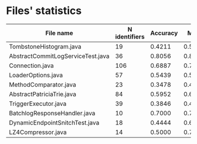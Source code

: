 # Files' statistics

File name                                    |N identifiers|Accuracy  |  MRR  |
---------------------------------------------|-------------|----------|-------|
TombstoneHistogram.java                      |19           |0.4211    |0.5500 |
AbstractCommitLogServiceTest.java            |36           |0.8056    |0.8333 |
Connection.java                              |106          |0.6887    |0.7472 |
LoaderOptions.java                           |57           |0.5439    |0.5927 |
MethodComparator.java                        |23           |0.3478    |0.4638 |
AbstractPatriciaTrie.java                    |84           |0.5952    |0.6966 |
TriggerExecutor.java                         |39           |0.3846    |0.4701 |
BatchlogResponseHandler.java                 |10           |0.7000    |0.7500 |
DynamicEndpointSnitchTest.java               |18           |0.4444    |0.6005 |
LZ4Compressor.java                           |14           |0.5000    |0.7024 |